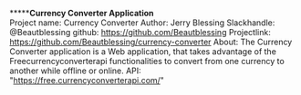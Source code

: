 *************************Currency Converter Application********************  
  Project name: Currency Converter
  Author: Jerry Blessing
  Slackhandle: @Beautblessing
  github:
 https://github.com/Beautblessing  Projectlink: https://github.com/Beautblessing/currency-converter About:
  The Currency Converter application is a Web application, that takes advantage of the Freecurrencyconverterapi functionalities to convert from one currency to another while offline or online.
  API: "https://free.currencyconverterapi.com/"
